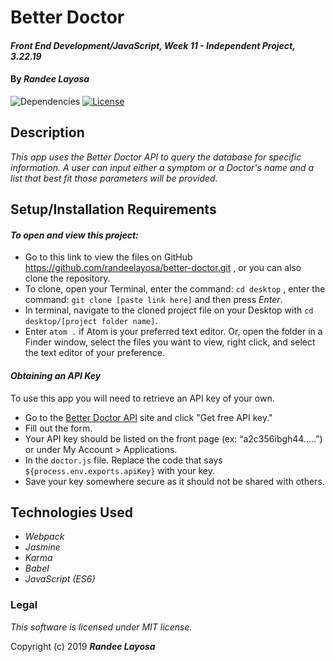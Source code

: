 # Better Doctor

#### _Front End Development/JavaScript, Week 11 - Independent Project, 3.22.19_

#### By _**Randee Layosa**_

![Dependencies](https://img.shields.io/badge/dependencies-up%20to%20date-brightgreen.svg)
[![License](https://img.shields.io/badge/license-MIT-blue.svg)](https://opensource.org/licenses/MIT)

## Description

_This app uses the Better Doctor API to query the database for specific information. A user can input either a symptom or a Doctor's name and a list that best fit those parameters will be provided._

## Setup/Installation Requirements

#### _To open and view this project:_
* Go to this link to view the files on GitHub https://github.com/randeelayosa/better-doctor.git , or you can also clone the repository.
* To clone, open your Terminal, enter the command: `cd desktop` , enter the command: `git clone [paste link here]` and then press _Enter_.
* In terminal, navigate to the cloned project file on your Desktop with `cd desktop/[project folder name]`.
* Enter `atom .` if Atom is your preferred text editor. Or, open the folder in a Finder window, select the files you want to view, right click, and select the text editor of your preference.

#### _Obtaining an API Key_
To use this app you will need to retrieve an API key of your own.
* Go to the <a href="https://developer.betterdoctor.com/">Better Doctor API</a> site and click "Get free API key."
* Fill out the form.
* Your API key should be listed on the front page (ex: “a2c356ibgh44…..”) or under My Account > Applications.
* In the `doctor.js` file. Replace the code that says `${process.env.exports.apiKey}` with your key.
* Save your key somewhere secure as it should not be shared with others.

## Technologies Used

* _Webpack_
* _Jasmine_
* _Karma_
* _Babel_
* _JavaScript (ES6)_

### Legal

*This software is licensed under MIT license.*

Copyright (c) 2019 **_Randee Layosa_**

